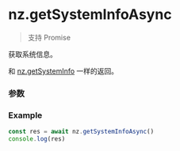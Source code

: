 # nz.getSystemInfoAsync

> <Icon type="success" /> 支持 Promise

获取系统信息。

和 [nz.getSystemInfo](./getSystemInfo) 一样的返回。

### 参数

<Props options />

### Example

```ts
const res = await nz.getSystemInfoAsync()
console.log(res)
```
